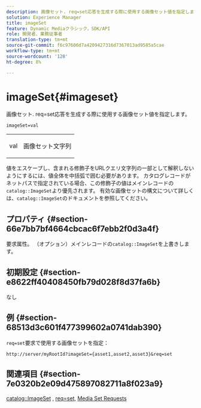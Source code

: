 ```yaml
---
description: 画像セット. req=set応答を生成する際に使用する画像セット値を指定します。
solution: Experience Manager
title: imageSet
feature: Dynamic Mediaクラシック，SDK/API
role: 開発者、業務従事者
translation-type: tm+mt
source-git-commit: f6c97606d7a4209427316d7367013ad9585a5cae
workflow-type: tm+mt
source-wordcount: '128'
ht-degree: 8%

---
```



# imageSet{#imageset}

画像セット. req=set応答を生成する際に使用する画像セット値を指定します。

`imageSet=val`

<table id="simpletable_F697691D166C407D82233664814F4663"> 
 <tr class="strow"> 
  <td class="stentry"> <p><span class="codeph"> <span class="varname"> val</span></span> </p> </td> 
  <td class="stentry"> <p>画像セット文字列 </p></td> 
 </tr> 
</table>

値をエスケープし、含まれる修飾子をURLクエリ文字列の一部として解釈しないようにするには、値全体を中括弧で囲む必要があります。 カタログレコードがネットパスで指定されている場合、この修飾子の値はメインレコードの`catalog::ImageSet`より優先されます。 有効な画像セットの構文について詳しくは、`catalog::ImageSet`のドキュメントを参照してください。

## プロパティ {#section-66e7bb7bf4664cbcac6f7ebb2f0d3a4f}

要求属性。 （オプション）メインレコードの`catalog::ImageSet`を上書きします。

## 初期設定 {#section-e8622ff40408450fb79d028f8d37fa6b}

なし

## 例 {#section-68513d3c601f477399602a0741dab390}

`req=set`要求で使用する画像セットを指定：

`http://server/myRootId?imageSet={asset1,asset2,asset3}&req=set`

## 関連項目 {#section-7e0320b2e09d475897082711a8f023a9}

[catalog::ImageSet](/help/aem-is-ir-api/is-api/image-catalog/image-serving-api-ref/c-image-catalog-reference/c-image-svg-data-reference/c-image-data-reference/r-imageset-cat.md) ,  [req=set](../../../../../is-api/http-ref/image-serving-api-ref/c-http-protocol-reference/c-command-reference/r-req/r-req.md#reference-907cdb4a97034db7ad94695f25552e76),  [Media Set Requests](../../../../../is-api/http-ref/image-serving-api-ref/c-http-protocol-reference/c-syntax-and-features/r-media-set-requests.md#reference-f2f2aa11208b47609fe17848d3b86a0b)
